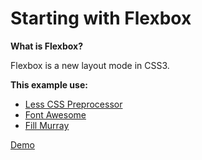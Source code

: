 # Starting with Flexbox

**What is Flexbox?**

Flexbox is a new layout mode in CSS3.

**This example use:**

- [Less CSS Preprocessor](http://lesscss.org/)
- [Font Awesome](http://fontawesome.io/?utm_source=hackernewsletter)
- [Fill Murray](http://www.fillmurray.com/)

[Demo](http://vanessa85.github.io/example-flexbox/)
